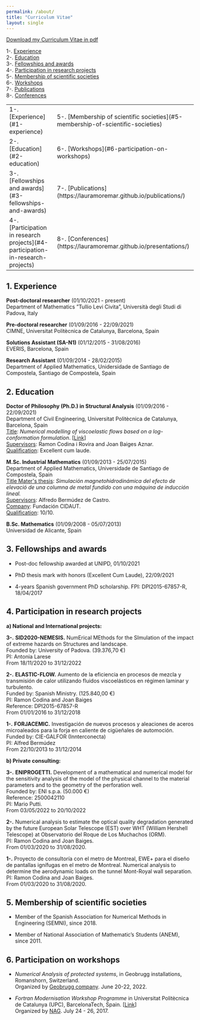 ```yaml
---
permalink: /about/
title: "Curriculum Vitae"
layout: single
---
```

<!--<kbd>
<img style="float: right; text-align:center;" src="/assets/images/IMG_9687.JPG" alt="" width="250" >
</kbd>-->

[Download my Curriculum Vitae in pdf](https://lauramoremar.github.io/assets/docs/CV.pdf)

1-. [Experience](#1-experience) \
2-. [Education](#2-education) \
3-. [Fellowships and awards](#3-fellowships-and-awards) \
4-. [Participation in research projects](#4-participation-in-research-projects) \
5-. [Membership of scientific societies](#5-membership-of-scientific-societies) \
6-. [Workshops](#6-participation-on-workshops) \
7-. [Publications](https://lauramoremar.github.io/publications/) \
8-. [Conferences](https://lauramoremar.github.io/presentations/)


<table border="0">
 <tr>
    <td>1-. [Experience](#1-experience) </td>
    <td>5-. [Membership of scientific societies](#5-membership-of-scientific-societies)</td>
 </tr>
 <tr>
    <td>2-. [Education](#2-education)</td>
    <td>6-. [Workshops](#6-participation-on-workshops)</td>
 </tr>
   <tr>
    <td>3-. [Fellowships and awards](#3-fellowships-and-awards) </td>
    <td>7-. [Publications](https://lauramoremar.github.io/publications/)</td>
 </tr>
   <tr>
    <td>4-. [Participation in research projects](#4-participation-in-research-projects)</td>
    <td>8-. [Conferences](https://lauramoremar.github.io/presentations/)</td>
 </tr>
</table>


## 1. Experience
**Post-doctoral researcher** (01/10/2021 - present)\
Department of Mathematics ”Tullio Levi Civita”, Università degli Studi di Padova, Italy

**Pre-doctoral researcher** (01/09/2016 - 22/09/2021)\
CIMNE, Universitat Politècnica de Catalunya, Barcelona, Spain

**Solutions Assistant (SA-N1)** (01/12/2015 - 31/08/2016)\
EVERIS, Barcelona, Spain

**Research Assistant** (01/09/2014 - 28/02/2015)\
Department of Applied Mathematics, Unidersidade de Santiago de Compostela, Santiago de
Compostela, Spain

## 2. Education
**Doctor of Philosophy (Ph.D.) in Structural Analysis** (01/09/2016 - 22/09/2021)\
Department of Civil Engineering, Universitat Politècnica de Catalunya, Barcelona, Spain\
<u>Title</u>: *Numerical modelling of viscoelastic flows based on a log-conformation formulation*. [[Link](https://lauramoremar.github.io/assets/docs/PhDThesisLauraMoreno.pdf)]\
<u>Supervisors</u>: Ramon Codina i Rovira and Joan Baiges Aznar.\
<u>Qualification</u>: Excellent cum laude.

**M.Sc. Industrial Mathematics** (01/09/2013 - 25/07/2015)\
Department of Applied Mathematics, Universidade de Santiago de Compostela, Spain\
<u>Title Mater's thesis</u>: *Simulación magnetohidrodinámica del efecto de elevació de una columna de metal fundido con una máquina de inducción lineal.* \
<u>Supervisors</u>: Alfredo Bermúdez de Castro.\
<u>Company</u>: Fundación CIDAUT.\
<u>Qualification</u>: 10/10.

**B.Sc. Mathematics** (01/09/2008 - 05/07/2013)\
Universidad de Alicante, Spain

## 3. Fellowships and awards

* Post-doc fellowship awarded at UNIPD, 01/10/2021

* PhD thesis mark with honors (Excellent Cum Laude), 22/09/2021

* 4-years Spanish government PhD scholarship. FPI: DPI2015-67857-R, 18/04/2017

## 4. Participation in research projects

**a) National and International projects:**

**3-.** **SID2020-NEMESIS.** NumErical MEthods for the SImulation of the impact of extreme hazards on Structures and landscape.\
Founded by: University of Padova. (39.376,70 €)\
PI: Antonia Larese \
From 18/11/2020 to 31/12/2022

**2-.** **ELASTIC-FLOW.** Aumento de la eficiencia en procesos de mezcla y transmisión de calor utilizando fluidos viscoelásticos en régimen laminar y turbulento.\
Funded by: Spanish Ministry. (125.840,00 €)\
PI: Ramon Codina and Joan Baiges\
Reference: DPI2015-67857-R\
From 01/01/2016 to 31/12/2018 

**1-.** **FORJACEMIC.** Investigación de nuevos procesos y aleaciones de aceros microaleados para la forja en caliente de cigüeñales de automoción. \
Funded by: CIE-GALFOR (Innterconecta) \
PI: Alfred Bermúdez \
From 22/10/2013 to 31/12/2014

**b) Private consulting:**

**3-.** **ENIPROGETTI.** Development of a mathematical and numerical model for the sensitivity analysis of the model of the physical channel to the material parameters and to the geometry of the perforation well. \
Founded by: ENI s.p.a. (50.000 €) \
Reference: 2500042110\
PI: Mario Putti.\
From 03/05/2022 to 20/10/2022 

**2-.** Numerical analysis to estimate the optical quality degradation generated by the future European Solar Telescope (EST) over WHT (William Hershell Telescope) at Observatorio del Roque de Los Muchachos (ORM).\
PI: Ramon Codina and Joan Baiges.\
From 01/03/2020 to 31/08/2020.

**1-.** Proyecto de consultoría con el metro de Montreal, EWE+ para el diseño de pantallas ignífugas en el metro de Montreal. Numerical analysis to determine the aerodynamic loads on the tunnel Mont-Royal wall separation.\
PI: Ramon Codina and Joan Baiges.\
From 01/03/2020 to 31/08/2020.

## 5. Membership of scientific societies

* Member of the Spanish Association for Numerical Methods in Engineering (SEMNI), since 2018. 

* Member of National Association of Mathematic’s Students (ANEM), since 2011. 

## 6. Participation on workshops

* *Numerical Analysis of protected systems*, in Geobrugg installations, Romanshorn, Switzerland.\
Organized by [Geobrugg company](https://www.geobrugg.com/en/Geobrugg-Safety-is-our-nature-114435.html). June 20-22, 2022.

* *Fortran Modernisation Workshop Programme* in Universitat Politècnica de Catalunya (UPC), BarcelonaTech, Spain. [[Link](http://aulas.cimne.com/vnews/10048/workshop---fortran-modernisation-workshop])]\
Organized by [NAG](https://www.nag.com/). July 24 - 26, 2017.
